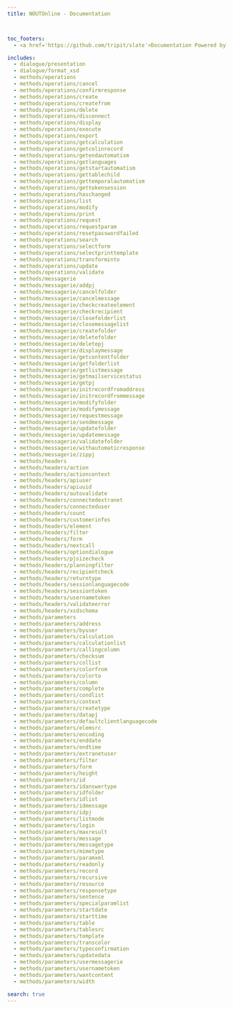 ```yaml
---
title: NOUTOnline - Documentation



toc_footers:
  - <a href='https://github.com/tripit/slate'>Documentation Powered by Slate</a>

includes:
  - dialogue/presentation
  - dialogue/format_xsd
  - methods/operations
  - methods/operations/cancel
  - methods/operations/confirmresponse
  - methods/operations/create
  - methods/operations/createfrom
  - methods/operations/delete
  - methods/operations/disconnect
  - methods/operations/display
  - methods/operations/execute
  - methods/operations/export
  - methods/operations/getcalculation
  - methods/operations/getcolinrecord
  - methods/operations/getendautomatism
  - methods/operations/getlanguages
  - methods/operations/getstartautomatism
  - methods/operations/gettablechild
  - methods/operations/gettemporalautomatism
  - methods/operations/gettokensession
  - methods/operations/haschanged
  - methods/operations/list
  - methods/operations/modify
  - methods/operations/print
  - methods/operations/request
  - methods/operations/requestparam
  - methods/operations/resetpasswordfailed
  - methods/operations/search
  - methods/operations/selectform
  - methods/operations/selectprinttemplate
  - methods/operations/transforminto
  - methods/operations/update
  - methods/operations/validate
  - methods/messagerie
  - methods/messagerie/addpj
  - methods/messagerie/cancelfolder
  - methods/messagerie/cancelmessage
  - methods/messagerie/checkcreateelement
  - methods/messagerie/checkrecipient
  - methods/messagerie/closefolderlist
  - methods/messagerie/closemessagelist
  - methods/messagerie/createfolder
  - methods/messagerie/deletefolder
  - methods/messagerie/deletepj
  - methods/messagerie/displaymessage
  - methods/messagerie/getcontentfolder
  - methods/messagerie/getfolderlist
  - methods/messagerie/getlistmessage
  - methods/messagerie/getmailservicestatus
  - methods/messagerie/getpj
  - methods/messagerie/initrecordfromaddress
  - methods/messagerie/initrecordfrommessage
  - methods/messagerie/modifyfolder
  - methods/messagerie/modifymessage
  - methods/messagerie/requestmessage
  - methods/messagerie/sendmessage
  - methods/messagerie/updatefolder
  - methods/messagerie/updatemessage
  - methods/messagerie/validatefolder
  - methods/messagerie/withautomaticresponse
  - methods/messagerie/zippj
  - methods/headers
  - methods/headers/action
  - methods/headers/actioncontext
  - methods/headers/apiuser
  - methods/headers/apiuuid
  - methods/headers/autovalidate
  - methods/headers/connectedextranet
  - methods/headers/connecteduser
  - methods/headers/count
  - methods/headers/customerinfos
  - methods/headers/element
  - methods/headers/filter
  - methods/headers/form
  - methods/headers/nextcall
  - methods/headers/optiondialogue
  - methods/headers/pjsizecheck
  - methods/headers/planningfilter
  - methods/headers/recipientcheck
  - methods/headers/returntype
  - methods/headers/sessionlanguagecode
  - methods/headers/sessiontoken
  - methods/headers/usernametoken
  - methods/headers/validateerror
  - methods/headers/xsdschema
  - methods/parameters
  - methods/parameters/address
  - methods/parameters/byuser
  - methods/parameters/calculation
  - methods/parameters/calculationlist
  - methods/parameters/callingcolumn
  - methods/parameters/checksum
  - methods/parameters/collist
  - methods/parameters/colorfrom
  - methods/parameters/colorto
  - methods/parameters/column
  - methods/parameters/complete
  - methods/parameters/condlist
  - methods/parameters/context
  - methods/parameters/createtype
  - methods/parameters/datapj
  - methods/parameters/defaultclientlanguagecode
  - methods/parameters/elemsrc
  - methods/parameters/encoding
  - methods/parameters/enddate
  - methods/parameters/endtime
  - methods/parameters/extranetuser
  - methods/parameters/filter
  - methods/parameters/form
  - methods/parameters/height
  - methods/parameters/id
  - methods/parameters/idanswertype
  - methods/parameters/idfolder
  - methods/parameters/idlist
  - methods/parameters/idmessage
  - methods/parameters/idpj
  - methods/parameters/listmode
  - methods/parameters/login
  - methods/parameters/maxresult
  - methods/parameters/message
  - methods/parameters/messagetype
  - methods/parameters/mimetype
  - methods/parameters/paramxml
  - methods/parameters/readonly
  - methods/parameters/record
  - methods/parameters/recursive
  - methods/parameters/resource
  - methods/parameters/responsetype
  - methods/parameters/sentence
  - methods/parameters/specialparamlist
  - methods/parameters/startdate
  - methods/parameters/starttime
  - methods/parameters/table
  - methods/parameters/tablesrc
  - methods/parameters/template
  - methods/parameters/transcolor
  - methods/parameters/typeconfirmation
  - methods/parameters/updatedata
  - methods/parameters/usermessagerie
  - methods/parameters/usernametoken
  - methods/parameters/wantcontent
  - methods/parameters/width

search: true
---
```

